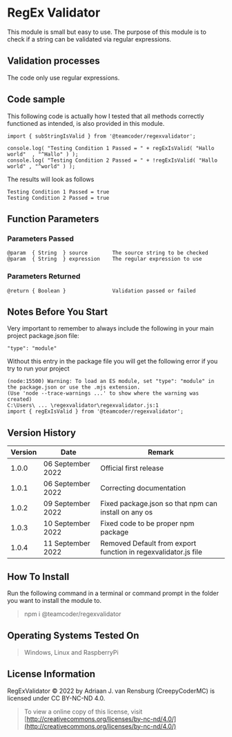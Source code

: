 # RegEx Validator
This module is small but easy to use. The purpose of this module is to check if a string can be validated via regular expressions.
## Validation processes
The code only use regular expressions.
## Code sample
This following code is actually how I tested that all methods correctly functioned as intended, is also provided in this module.
```
import { subStringIsValid } from '@teamcoder/regexvalidator';

console.log( "Testing Condition 1 Passed = " + regExIsValid( "Hallo world"  , "^Hallo" ) );
console.log( "Testing Condition 2 Passed = " + !regExIsValid( "Hallo world" , "^world" ) );
```
The results will look as follows
```
Testing Condition 1 Passed = true
Testing Condition 2 Passed = true
```
## Function Parameters
### Parameters Passed
```
@param  { String  } source        The source string to be checked
@param  { String  } expression    The regular expression to use
```
### Parameters Returned
```
@return { Boolean }               Validation passed or failed
```
## Notes Before You Start
Very important to remember to always include the following in your main project package.json file:
```
"type": "module"
```
Without this entry in the package file you will get the following error if you try to run your project
```
(node:15500) Warning: To load an ES module, set "type": "module" in the package.json or use the .mjs extension.
(Use 'node --trace-warnings ...' to show where the warning was created)
C:\Users\ ... \regexvalidator\regexvalidator.js:1
import { regExIsValid } from '@teamcoder/regexvalidator';
```
## Version History
| Version  | Date                   | Remark                                                                                                |
|----------|------------------------|-------------------------------------------------------------------------------------------------------|
| 1.0.0    | 06 September 2022      | Official first release                                                                                |
| 1.0.1    | 06 September 2022      | Correcting documentation                                                                              |
| 1.0.2    | 09 September 2022      | Fixed package.json so that npm can install on any os                                                  |
| 1.0.3    | 10 September 2022      | Fixed code to be proper npm package                                                                   |
| 1.0.4    | 11 September 2022      | Removed Default from export function in regexvalidator.js file                                        |
## How To Install
Run the following command in a terminal or command prompt in the folder you want to install the module to.
> npm i @teamcoder/regexvalidator
## Operating Systems Tested On
>Windows, Linux and RaspberryPi
## License Information
RegExValidator © 2022 by Adriaan J. van Rensburg (CreepyCoderMC) is licensed under CC BY-NC-ND 4.0.
> To view a online copy of this license, visit [http://creativecommons.org/licenses/by-nc-nd/4.0/](http://creativecommons.org/licenses/by-nc-nd/4.0/)